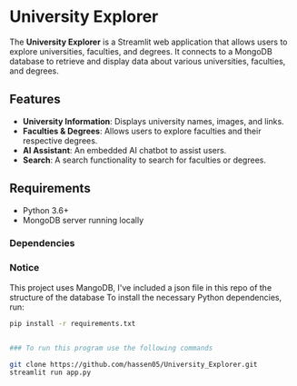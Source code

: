 # University Explorer

The **University Explorer** is a Streamlit web application that allows users to explore universities, faculties, and degrees. It connects to a MongoDB database to retrieve and display data about various universities, faculties, and degrees.

## Features
- **University Information**: Displays university names, images, and links.
- **Faculties & Degrees**: Allows users to explore faculties and their respective degrees.
- **AI Assistant**: An embedded AI chatbot to assist users.
- **Search**: A search functionality to search for faculties or degrees.

## Requirements

- Python 3.6+
- MongoDB server running locally

### Dependencies
### Notice
This project uses MangoDB, I've included a json file in this repo of the structure of the database
To install the necessary Python dependencies, run:

```bash
pip install -r requirements.txt


### To run this program use the following commands

git clone https://github.com/hassen05/University_Explorer.git
streamlit run app.py
